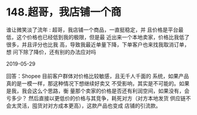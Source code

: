 # 148.超哥，我店铺一个商

谁让微笑淡了流年 : 超哥，我店铺一个商品，一直挺稳定，并 且价格是平台最低，这个价格也已经低到我的极限，但是最 近出来一个本地卖家，价格比我低了很多，并且评分也比我 高，导致我最近单量下降，下单客户也来找我取消订单，想 问下除了降价，还有别的办法应对吗

2019-05-29

回答：Shopee 目前客户群体对价格比较敏感，且无千人千面的 系统，如果产品真的是一模一样，那这种情况下想继续好卖又 不受影响，其实是不可能的。如果是我，我会这么个思路，衡 量那个卖家的价格是否还有利润空间，如果没有，会亏多少？ 然后直接以更低价的价格与其竞争，耗死对方（对方本地发货 供应链不会太灵活，囤货对对方成本更高），这款产品也变成 店铺的引流款。